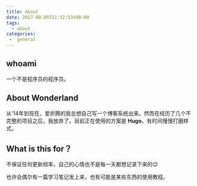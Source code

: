 ```yaml
---
title: About
date: 2017-08-05T11:52:53+08:00
tags:
  - about
categories:
 -  general
---
```


## whoami

一个不是程序员的程序员。

## About Wonderland

从'14年到现在，爱折腾的我总想自己写一个博客系统出来。然而在经历了几个不完整的项目之后，我放弃了。目前正在使用的方案是 **Hugo**，有时间慢慢打磨样式。

## What is this for？

不保证任何更新频率，自己的心情也不是每一天都想记录下来的😌

也许会偶尔有一篇学习笔记发上来，也有可能是某些东西的使用教程。